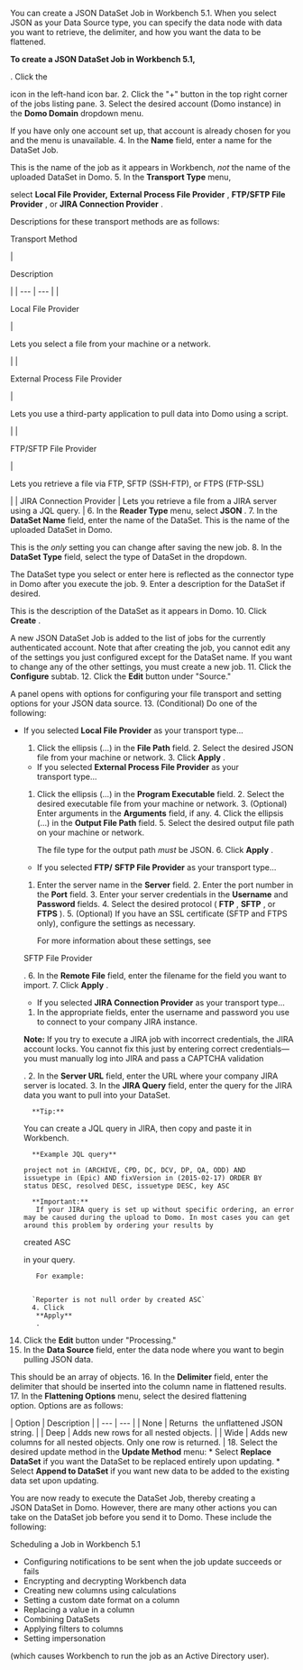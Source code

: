 

You can create a JSON DataSet Job in Workbench 5.1. When you select JSON as your Data Source type, you can specify the data node with data you want to retrieve, the delimiter, and how you want the data to be flattened.


**To create a JSON DataSet Job in Workbench 5.1,**

. Click the

icon in the left-hand icon bar.
2. Click the "+" button in the top right corner of the jobs listing pane.
3. Select the desired account (Domo instance) in the
 **Domo Domain**
 dropdown menu.


 If you have only one account set up, that account is already chosen for you and the menu is unavailable.
4. In the
 **Name**
 field, enter a name for the DataSet Job.


 This is the name of the job as it appears in Workbench,
 *not*
 the name of the uploaded DataSet in Domo.
5. In the
 **Transport Type**
 menu,

select
 **Local File Provider,**
**External Process File Provider**
 ,
 **FTP/SFTP File Provider**
 , or
 **JIRA Connection Provider**
 .


 Descriptions for these transport methods are as follows:

Transport Method

|

Description

|
| --- | --- |
|

Local File Provider

|

Lets you select a file from your machine or a network.

|
|

External Process File Provider

|

Lets you use a third-party application to pull data into Domo using a script.

|
|

FTP/SFTP File Provider

|

Lets you retrieve a file via FTP, SFTP (SSH-FTP), or FTPS (FTP-SSL)

|
|
 JIRA Connection Provider
  |
 Lets you retrieve a file from a JIRA server using a JQL query.
  |
6. In the
 **Reader Type**
 menu, select
 **JSON**
 .
7. In the
 **DataSet Name**
 field, enter the name of the DataSet. This is the name of the uploaded DataSet in Domo.


 This is the
 *only*
 setting you can change after saving the new job.
8. In the
 **DataSet Type**
 field, select the type of DataSet in the dropdown.


 The DataSet type you select or enter here is reflected as the connector type in Domo after you execute the job.
9. Enter a description for the DataSet if desired.


 This is the description of the DataSet as it appears in Domo.
10. Click
 **Create**
 .


 A new JSON DataSet Job is added to the list of jobs for the currently authenticated account. Note that after creating the job, you cannot edit any of the settings you just configured except for the DataSet name. If you want to change any of the other settings, you must create a new job.
11. Click the
 **Configure**
 subtab.
12. Click the
 **Edit**
 button under "Source."


 A panel opens with options for configuring your file transport and setting options for your JSON data source.
13. (Conditional) Do one of the following:

* If you selected
	 **Local File Provider**
	 as your transport type...

	1. Click the ellipsis (...) in the
		 **File Path**
		 field.
		2. Select the desired JSON file from your machine or network.
		3. Click
		 **Apply**
		 .
	* If you selected
	 **External Process File Provider**
	 as your transport type...

	1. Click the ellipsis (...) in the
		 **Program Executable**
		 field.
		2. Select the desired executable file from your machine or network.
		3. (Optional) Enter arguments in the
		 **Arguments**
		 field, if any.
		4. Click the ellipsis (...) in the
		 **Output File Path**
		 field.
		5. Select the desired output file path on your machine or network.


		 The file type for the output path
		 *must*
		 be JSON.
		6. Click
		 **Apply**
		 .
	* If you selected
	 **FTP/**
	**SFTP File Provider**
	 as your transport type...

	1. Enter the server name in the
		 **Server**
		 field.
		2. Enter the port number in the
		 **Port**
		 field.
		3. Enter your server credentials in the
		 **Username**
		 and
		 **Password**
		 fields.
		4. Select the desired protocol (
		 **FTP**
		 ,
		 **SFTP**
		 , or
		 **FTPS**
		 ).
		5. (Optional) If you have an SSL certificate (SFTP and FTPS only), configure the settings as necessary.


		 For more information about these settings, see

	 SFTP File Provider

	 .
		6. In the
		 **Remote File**
		 field, enter the filename for the field you want to import.
		7. Click
		 **Apply**
		 .
	* If you selected
	 **JIRA Connection Provider**
	 as your transport type...

	1. In the appropriate fields, enter the username and password you use to connect to your company JIRA instance.

	**Note:**
		 If you try to execute a JIRA job with incorrect credentials, the JIRA account locks. You cannot fix this just by entering correct credentials—you must manually log into JIRA and pass a CAPTCHA validation

	 .
		2. In the
		 **Server URL**
		 field, enter the URL where your company JIRA server is located.
		3. In the
		 **JIRA Query**
		 field, enter the query for the JIRA data you want to pull into your DataSet.


		**Tip:**

	 You can create a JQL query in JIRA, then copy and paste it in Workbench.


		**Example JQL query**

	`project not in (ARCHIVE, CPD, DC, DCV, DP, QA, ODD) AND issuetype in (Epic) AND fixVersion in (2015-02-17) ORDER BY status DESC, resolved DESC, issuetype DESC, key ASC`


		**Important:**
		 If your JIRA query is set up without specific ordering, an error may be caused during the upload to Domo. In most cases you can get around this problem by ordering your results by

	 created ASC

	 in your query.


		 For example:


		`Reporter is not null order by created ASC`
		4. Click
		 **Apply**
		 .
14. Click the
 **Edit**
 button under "Processing."
15. In the
 **Data Source**
 field, enter the data node where you want to begin pulling JSON data.


 This should be an array of objects.
16. In the
 **Delimiter**
 field, enter the delimiter that should be inserted into the column name in flattened results.
17. In the
 **Flattening Options**
 menu, select the desired flattening option. Options are as follows:


|
 Option
  |
 Description
  |
| --- | --- |
|
 None
  |
 Returns  the unflattened JSON string.
  |
|
 Deep
  |
 Adds new rows for all nested objects.
  |
|
 Wide
  |
 Adds new columns for all nested objects. Only one row is returned.
  |
18. Select the desired update method in the
 **Update Method**
 menu:
	* Select
	 **Replace DataSet**
	 if you want the DataSet to be replaced entirely upon updating.
	* Select
	 **Append to DataSet**
	 if you want new data to be added to the existing data set upon updating.

You are now ready to execute the DataSet Job, thereby creating a JSON DataSet in Domo. However, there are many other actions you can take on the DataSet job before you send it to Domo. These include the following:

 Scheduling a Job in Workbench 5.1
* Configuring notifications to be sent when the job update succeeds or fails
* Encrypting and decrypting Workbench data
* Creating new columns using calculations
* Setting a custom date format on a column
* Replacing a value in a column
* Combining DataSets
* Applying filters to columns
* Setting impersonation

(which causes Workbench to run the job as an Active Directory user).


